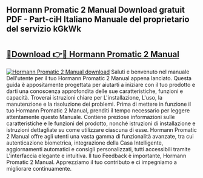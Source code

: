 ## Hormann Promatic 2 Manual Download gratuit PDF - Part-ciH Italiano Manuale del proprietario del servizio kGkWk

# <h2><a href="http://dff68cw.blite.top/?on=Hormann+Promatic+2+Manual">🔗Download 👉🔴 Hormann Promatic 2 Manual</a></h2>

[![Hormann Promatic 2 Manual download](https://i.imgur.com/lujVjoI.png)](http://dff68cw.blite.top/?on=Hormann+Promatic+2+Manual)
Saluti e benvenuto nel manuale Dell'utente per il tuo Hormann Promatic 2 Manual appena lanciato. Questa guida è appositamente progettata per aiutarti a iniziare con il tuo prodotto e darti una conoscenza approfondita delle sue caratteristiche, funzioni e capacità. Troverai istruzioni chiare per L'installazione, L'uso, la manutenzione e la risoluzione dei problemi. Prima di mettere in funzione il tuo Hormann Promatic 2 Manual, prenditi il tempo necessario per leggere attentamente questo Manuale. Contiene preziose informazioni sulle caratteristiche e le funzioni del prodotto, nonché istruzioni di installazione e istruzioni dettagliate su come utilizzare ciascuna di esse. Hormann Promatic 2 Manual offre agli utenti una vasta gamma di funzionalità avanzate, tra cui autenticazione biometrica, integrazione della Casa Intelligente, aggiornamenti automatici e consigli personalizzati, tutti accessibili tramite L'interfaccia elegante e intuitiva. Il tuo Feedback è importante, Hormann Promatic 2 Manual. Apprezziamo il tuo contributo e ci impegniamo a migliorare continuamente.
